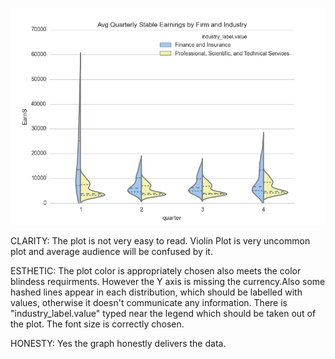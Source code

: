 ![cad 595](https://github.com/ama908/PUI2015_ama908/blob/master/HW%208/cad595.png "Carlyl's Plot")

CLARITY: The plot is not very easy to read. Violin Plot is very uncommon plot and average audience will be confused by it. 

ESTHETIC: The plot color is appropriately chosen also meets the color blindess requirments. However the Y axis is missing the currency.Also some hashed lines appear in each distribution, which should be labelled with values, otherwise it doesn't communicate any information. There is  "industry_label.value" typed near the legend which should be taken out of the plot. The font size is correctly chosen. 

HONESTY: Yes the graph honestly delivers the data. 
